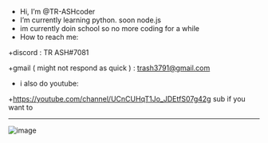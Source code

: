 - Hi, I’m @TR-ASHcoder
- I’m currently learning python. soon node.js
- im currently doin school so no more coding for a while
- How to reach me: 

+discord : TR ASH#7081

+gmail ( might not respond as quick ) : trash3791@gmail.com

- i also do youtube:

+https://youtube.com/channel/UCnCUHqT1Jo_JDEtfS07g42g
sub if you want to









____

![image](https://user-images.githubusercontent.com/90879002/145317176-3575ae7a-c48e-42d5-98a0-4ad94ba0922b.jpeg)

